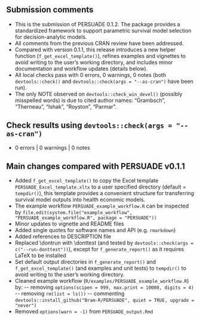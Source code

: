 ## Submission comments

- This is the submission of PERSUADE 0.1.2. The package provides a standardized framework to support parametric survival model selection for decision-analytic models.
- All comments from the previous CRAN review have been addressed.
- Compared with version 0.1.1, this release introduces a new helper function (`f_get_excel_template()`), refines examples and vignettes to avoid writing to the user’s working directory, and includes minor documentation and workflow updates (details below).
- All local checks pass with 0 errors, 0 warnings, 0 notes (both `devtools::check()` and `devtools::check(args = "--as-cran")` have been run).
- The only NOTE observed on `devtools::check_win_devel()` (possibly misspelled words) is due to cited author names: “Grambsch”, “Therneau”, “Ishak”, “Royston”, “Parmar”.

## Check results using `devtools::check(args = "--as-cran")`

- 0 errors | 0 warnings | 0 notes

## Main changes compared with PERSUADE v0.1.1

- Added `f_get_excel_template()` to copy the Excel template `PERSUADE_Excel_template.xltx` to a user specified directory (default = `tempdir()`), this template provides a convenient structure for transferring survival model outputs into health economic models.
- The example workflow `PERSUADE_example_workflow.R` can be inspected by `file.edit(system.file("example_workflow", "PERSUADE_example_workflow.R", package = "PERSUADE"))`
- Minor updates to vignette and README files
- Added single quotes for software names and API (e.g. `rmarkdown`)
- Added references to DESCRIPTION file
- Replaced \dontrun with \donttest (and tested by `devtools::check(args = c("--run-donttest"))`), except for `f_generate_report()` as it requires LaTeX to be installed
- Set default output directories in `f_generate_report()` and `f_get_excel_template()` (and examples and unit tests) to `tempdir()` to avoid writing to the user’s working directory.
- Cleaned example workflow (`R/examples/PERSUADE_example_workflow.R`) by: 
   -- removing `options(scipen = 999, max.print = 10000, digits = 4)`
   -- removing `rm(list = ls())` 
   -- commenting `devtools::install_github("Bram-R/PERSUADE", quiet = TRUE, upgrade = "never")` 
- Removed `options(warn = -1)` from `PERSUADE_output.Rmd`

